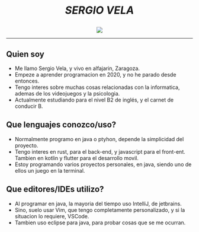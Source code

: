 <h1> <em> <p align="center" >SERGIO VELA</p> </em> </h1>

<div align="center">
  <a href="https://git.io/typing-svg">
    <kbd>
      <img src="https://readme-typing-svg.herokuapp.com?duration=3000&color=00F722&background=000000&center=true&vCenter=true&width=600&height=40&lines=Siempre+informandome+y+aprendiendo;Interes+en+Java%2C+c%23%2C+python%2C+rust+y+mas;Programando+mi+juego+en+java"/>
    </kbd>
  </a>
</div>

<hr/>

## Quien soy

<ul>
  <li> Me llamo Sergio Vela, y vivo en alfajarin, Zaragoza. </li>
  <li> Empeze a aprender programacion en 2020,  y no he parado desde entonces. </li>
  <li> Tengo interes sobre muchas cosas relacionadas con la informatica, ademas de los videojuegos y la psicologia. </li>
  <li> Actualmente estudiando para el nivel B2 de inglés, y el carnet de conducir B. </li>
</ul>

<!-- agregar imagenes -->

## Que lenguajes conozco/uso?

<ul>
  <li> Normalmente programo en java o ptyhon, depende la simplicidad del proyecto. </li>
  <li> Tengo interes en rust, para el back-end, y javascript para el front-ent. Tambien en kotlin y flutter para el desarrollo movil. </li>
  <li> Estoy programando varios proyectos personales, en java, siendo uno de ellos un juego en la terminal. </li>
</ul>

<!-- agregar imagenes -->

## Que editores/IDEs utilizo?

<ul>
  <li> Al programar en java, la mayoria del tiempo uso IntelliJ, de jetbrains. </li>
  <li> Sino, suelo usar Vim, que tengo completamente personalizado, y si la situacion lo requiere, VSCode. </li>
  <li> Tambien uso eclipse para java, para probar cosas que se me ocurran. </li>
</ul>

<!-- agregar imagenes -->
